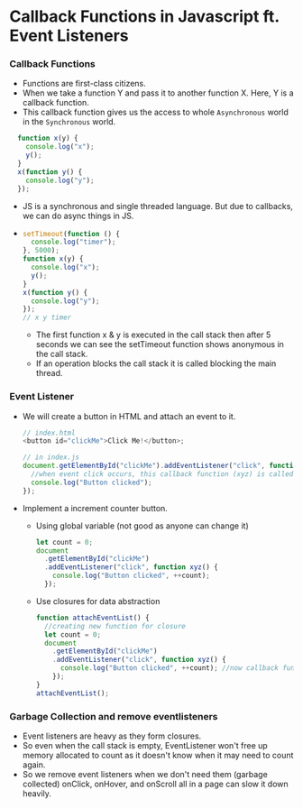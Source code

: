 # Callback Functions in Javascript ft. Event Listeners

### Callback Functions

- Functions are first-class citizens.
- When we take a function Y and pass it to another function X. Here, Y is a callback function.
- This callback function gives us the access to whole `Asynchronous` world in the `Synchronous` world.

```js
  function x(y) {
    console.log("x");
    y();
  }
  x(function y() {
    console.log("y");
  });
```

- JS is a synchronous and single threaded language. But due to callbacks, we can do async things in JS.

- ```js
  setTimeout(function () {
    console.log("timer");
  }, 5000);
  function x(y) {
    console.log("x");
    y();
  }
  x(function y() {
    console.log("y");
  });
  // x y timer
  ```
  - The first function x & y is executed in the call stack then after 5 seconds we can see the setTimeout function shows anonymous in the call stack.
  - If an operation blocks the call stack it is called blocking the main thread.

### Event Listener

- We will create a button in HTML and attach an event to it.

  ```js
  // index.html
  <button id="clickMe">Click Me!</button>;

  // in index.js
  document.getElementById("clickMe").addEventListener("click", function xyz() {
    //when event click occurs, this callback function (xyz) is called into callstack
    console.log("Button clicked");
  });
  ```

- Implement a increment counter button.
  - Using global variable (not good as anyone can change it)
    ```js
    let count = 0;
    document
      .getElementById("clickMe")
      .addEventListener("click", function xyz() {
        console.log("Button clicked", ++count);
      });
    ```
  - Use closures for data abstraction
    ```js
    function attachEventList() {
      //creating new function for closure
      let count = 0;
      document
        .getElementById("clickMe")
        .addEventListener("click", function xyz() {
          console.log("Button clicked", ++count); //now callback function forms closure with outer scope(count)
        });
    }
    attachEventList();
    ```

### Garbage Collection and remove eventlisteners

- Event listeners are heavy as they form closures.
- So even when the call stack is empty, EventListener won't free up memory allocated to count as it doesn't know when it may need to count again.
- So we remove event listeners when we don't need them (garbage collected) onClick, onHover, and onScroll all in a page can slow it down heavily.
